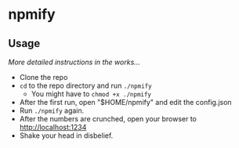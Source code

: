 # npmify

## Usage
_More detailed instructions in the works..._

- Clone the repo
- `cd` to the repo directory and run `./npmify`
    - You might have to `chmod +x ./npmify`
- After the first run, open "$HOME/npmify" and edit the config.json
- Run `./npmify` again.
- After the numbers are crunched, open your browser to <a href="http://localhost:1234">http://localhost:1234</a>
- Shake your head in disbelief. 